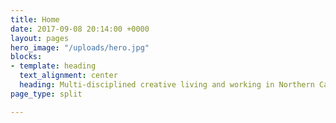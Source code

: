 ```yaml
---
title: Home
date: 2017-09-08 20:14:00 +0000
layout: pages
hero_image: "/uploads/hero.jpg"
blocks:
- template: heading
  text_alignment: center
  heading: Multi-disciplined creative living and working in Northern California.
page_type: split

---
```

